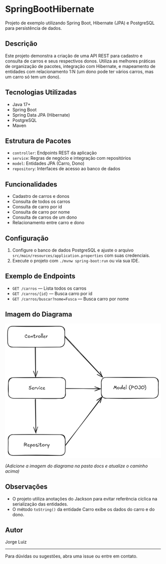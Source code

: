 # SpringBootHibernate

Projeto de exemplo utilizando Spring Boot, Hibernate (JPA) e PostgreSQL para persistência de dados.

## Descrição
Este projeto demonstra a criação de uma API REST para cadastro e consulta de carros e seus respectivos donos. Utiliza as melhores práticas de organização de pacotes, integração com Hibernate, e mapeamento de entidades com relacionamento 1:N (um dono pode ter vários carros, mas um carro só tem um dono).

## Tecnologias Utilizadas
- Java 17+
- Spring Boot
- Spring Data JPA (Hibernate)
- PostgreSQL
- Maven

## Estrutura de Pacotes
- `controller`: Endpoints REST da aplicação
- `service`: Regras de negócio e integração com repositórios
- `model`: Entidades JPA (Carro, Dono)
- `repository`: Interfaces de acesso ao banco de dados

## Funcionalidades
- Cadastro de carros e donos
- Consulta de todos os carros
- Consulta de carro por id
- Consulta de carro por nome
- Consulta de carros de um dono
- Relacionamento entre carro e dono

## Configuração
1. Configure o banco de dados PostgreSQL e ajuste o arquivo `src/main/resources/application.properties` com suas credenciais.
2. Execute o projeto com `./mvnw spring-boot:run` ou via sua IDE.

## Exemplo de Endpoints
- `GET /carros` — Lista todos os carros
- `GET /carros/{id}` — Busca carro por id
- `GET /carros/buscar?nome=Fusca` — Busca carro por nome

## Imagem do Diagrama

![Diagrama do Modelo](docs/spring_hibernate.png)

*(Adicione a imagem do diagrama na pasta docs e atualize o caminho acima)*

## Observações
- O projeto utiliza anotações do Jackson para evitar referência cíclica na serialização das entidades.
- O método `toString()` da entidade Carro exibe os dados do carro e do dono.

## Autor
Jorge Luiz

---

Para dúvidas ou sugestões, abra uma issue ou entre em contato.

